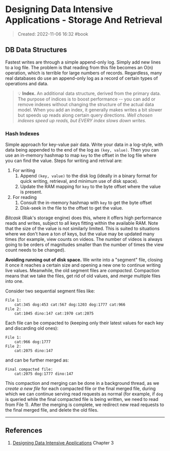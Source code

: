 # Designing Data Intensive Applications - Storage And Retrieval
> Created: 2022-11-06 16:32
> #book 

## DB Data Structures

Fastest writes are through a simple append-only log. Simply add new lines to a log file. The problem is that reading from this file becomes an O(n) operation, which is terrible for large numbers of records. Regardless, many real databases do use an append-only log as a record of certain types of operations and data.

> 💡 **Index.** An additional data structure, derived from the primary data. The purpose of indices is to boost performance -- you can add or remove indexes without changing the structure of the actual data model. When you add an index, it generally makes writes a bit slower but speeds up reads along certain query directions. _Well chosen indexes speed up reads, but EVERY index slows down writes._

### Hash Indexes

Simple approach for key-value pair data. Write your data in a log-style, with data being appended to the end of the log as `(key, value)`. Then you can use an in-memory hashmap to map `key` to the offset in the log file where you can find the value. Steps for writing and retrival are:

1. For writing
   1. Append `(key, value)` to the disk log (ideally in a binary format for quick writing, retrieval, and minimum use of disk space).
   2. Update the RAM mapping for `key` to the byte offset where the value is present.
2. For reading
   1. Consult the in-memory hashmap with `key` to get the byte offset
   2. Disk-seek in the file to the offset to get the value.

_Bitcask_ (Riak's storage engine) does this, where it offers high performance reads and writes, subject to all keys fitting within the available RAM. Note that the size of the value is not similarly limited. This is suited to situations where we don't have a ton of keys, but the value may be updated many times (for example, view counts on videos. The number of videos is always going to be orders of magnitudes smaller than the number of times the view count needs to be changed).

**Avoiding running out of disk space.** We write into a "segment" file, closing it once it reaches a certain size and opening a new one to continue writing live values. Meanwhile, the old segment files are _compacted_. Compaction means that we take the files, get rid of old values, and _merge_ multiple files into one.

Consider two sequential segment files like:

```
File 1:
	cat:345 dog:453 cat:567 dog:1203 dog:1777 cat:966
File 2:
	cat:1045 dino:147 cat:1970 cat:2075
```

Each file can be compacted to (keeping only their latest values for each key and discarding old ones):

```
File 1:
	cat:966 dog:1777
File 2:
	cat:2075 dino:147
```

and can be further merged as:

```
Final compacted file:
	cat:2075 dog:1777 dino:147
```

This compaction and merging can be done in a background thread, as we _create a new file_ for each compacted file or the final merged file, during which we can continue serving read requests as normal (for example, if `dog` is queried while the final compacted file is being written, we need to read from File 1). After the merging is complete, we redirect new read requests to the final merged file, and delete the old files.



----

## References
1. [Designing Data Intensive Applications](https://www.oreilly.com/library/view/designing-data-intensive-applications/9781491903063/) Chapter 3